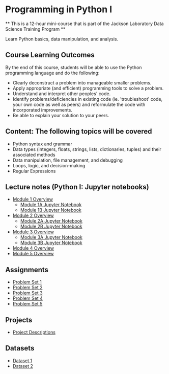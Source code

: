 # Programming in Python I

** This is a 12-hour mini-course that is part of the Jackson Laboratory Data Science Training Program ** 

Learn Python basics, data manipulation, and analysis.
## Course Learning Outcomes  
By the end of this course, students will be able to use the Python programming language and do the following:
- Clearly deconstruct a problem into manageable smaller problems.
- Apply appropriate (and efficient) programming tools to solve a problem.
- Understand and interpret other peoples' code.
- Identify problems/deficiencies in existing code (ie. 'troubleshoot' code, your own code as well as peers) and reformulate the code with incorporated improvements.
- Be able to explain your solution to your peers.

## Content: The following topics will be covered
- Python syntax and grammar
- Data types (integers, floats, strings, lists, dictionaries, tuples) and their associated methods
- Data manipulation, file management, and debugging
- Loops, logic, and decision-making
- Regular Expressions
  
## Lecture notes (Python I: Jupyter notebooks)
- [Module 1 Overview](course_content_jupyter_notebooks/Module_1.md)
  - [Module 1A Jupyter Notebook](course_content_jupyter_notebooks/Module1A.ipynb)
  - [Module 1B Jupyter Notebook](course_content_jupyter_notebooks/Module1B.ipynb)
- [Module 2 Overview](course_content_jupyter_notebooks/Module_2.md)
  - [Module 2A Jupyter Notebook](course_content_jupyter_notebooks/Module2A.ipynb)
  - [Module 2B Jupyter Notebook](course_content_jupyter_notebooks/Module2B.ipynb)
- [Module 3 Overview](course_content_jupyter_notebooks/Module_3.md)
  - [Module 3A Jupyter Notebook](course_content_jupyter_notebooks/Module3A.ipynb)
  - [Module 3B Jupyter Notebook](course_content_jupyter_notebooks/Module3B.ipynb)
- [Module 4 Overview](course_content_jupyter_notebooks/Module_4.md)
- [Module 5 Overview](course_content_jupyter_notebooks/Module_5.md)
  
## Assignments
- [Problem Set 1](assignments/problem_set1.md)
- [Problem Set 2](assignments/problem_set2.md)
- [Problem Set 3](assignments/problem_set3.md)
- [Problem Set 4](assignments/problem_set4.md)
- [Problem Set 5](assignments/problem_set5.md)

## Projects
- [Project Descriptions](projects/descriptions.md)

## Datasets
- [Dataset 1](datasets/dataset1.csv)
- [Dataset 2](datasets/dataset2.csv)
